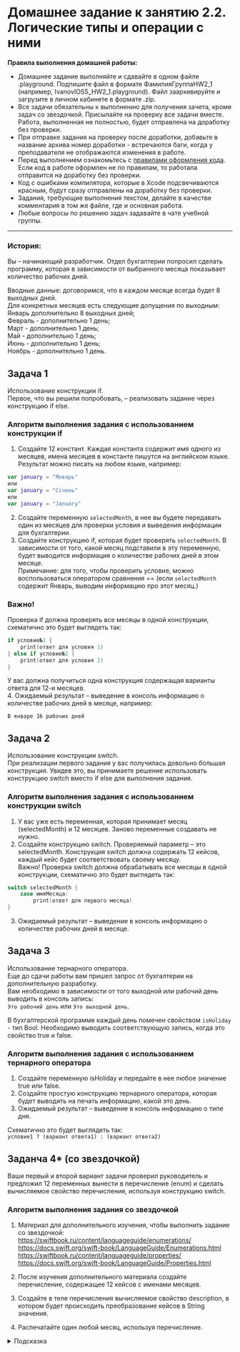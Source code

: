 # Домашнее задание к занятию 2.2. Логические типы и операции с ними

**Правила выполнения домашней работы:** 
* Домашнее задание выполняйте и сдавайте в одном файле .playground. Подпишите файл в формате ФамилияГруппаHW2_1 (например, IvanovIOS5_HW2_1.playground). Файл заархивируйте и загрузите в личном кабинете в формате .zip. 
* Все задачи обязательны к выполнению для получения зачета, кроме задач со звездочкой. Присылайте на проверку все задачи вместе. Работа, выполненная не полностью, будет отправлена на доработку без проверки.
* При отправке задания на проверку после доработки, добавьте в название архива номер доработки - встречаются баги, когда у преподавателя не отображаются изменения в работе.
* Перед выполнением ознакомьтесь с [правилами оформления кода](https://github.com/netology-code/bios-2-homeworks/blob/master/swift-code-syle-guide.md). Если код в работе оформлен не по правилам, то работала отправится на доработку без проверки.
* Код с ошибками компилятора, которые в Xcode подсвечиваются красным, будут сразу отправлены на доработку без проверки.
* Задания, требующие выполнения текстом, делайте в качестве комментария в том же файле, где и основная работа.
* Любые вопросы по решению задач задавайте в чате учебной группы.

---
### История:
Вы – начинающий разработчик. Отдел бухгалтерии попросил сделать программу, которая в зависимости от выбранного месяца показывает количество рабочих дней.

Вводные данные: договоримся, что в каждом месяце всегда будет 8 выходных дней.  
Для конкретных месяцев есть следующие допущения по выходным:  
Январь дополнительно 8 выходных дней;  
Февраль - дополнительно 1 день;  
Март - дополнительно 1 день;  
Май - дополнительно 1 день;  
Июнь - дополнительно 1 день;  
Ноябрь - дополнительно 1 день.  

## Задача 1 
Использование конструкции if.  
Первое, что вы решили попробовать, – реализовать задание через конструкцию if else.

### Алгоритм выполнения задания с использованием конструкции if  
1. Создайте 12 констант.  Каждая константа содержит имя одного из месяцев, имена месяцев в константе пишутся на английском языке. Результат можно писать на любом языке, например: 
```swift
var january = "Январь"
или
var january = "Січень"
или
var january = "January"
```
2. Создайте переменную `selectedMonth`, в нее вы будете передавать один из месяцев для проверки условия и выведения информации для бухгалтерии.  
3. Создайте конструкцию if, которая будет проверять `selectedMonth`. В зависимости от того, какой месяц подставили в эту переменную, будет выводится информация о количестве рабочих дней в этом месяце.  
Примечание: для того, чтобы проверить условие, можно воспользоваться оператором сравнения == (если `selectedMonth` содержит Январь, выводим информацию про этот месяц.)
### Важно! 
Проверка if должна проверять все месяцы в одной конструкции, схематично это будет выглядеть так:  
```swift
if условие№1 {
    print(ответ для условия 1)
} else if условие№2 {
    print(ответ для условия 2)
}
```
У вас должна получиться одна конструкция содержащая варианты ответа для 12-и месяцев.  
4. Ожидаемый результат – выведение в консоль информацию о количестве рабочих дней в месяце, например:

```
В январе 16 рабочих дней
``` 

## Задача 2
Использование конструкции switch.  
При реализации первого задания у вас получилась довольно большая конструкция. Увидев это, вы принимаете решение использовать конструкцию switch вместо if else для выполнения задания.

### Алгоритм выполнения задания с использованием конструкции switch  
1. У вас уже есть переменная, которая принимает месяц (selectedMonth) и 12 месяцев. Заново переменные создавать не нужно.  
2. Создайте конструкцию switch. Проверяемый параметр – это selectedMonth. Конструкция switch должна содержать 12 кейсов, каждый кейс будет соответствовать своему месяцу.  
Важно! Проверка switch должна обрабатывать все месяцы в одной конструкции, схематично это будет выглядеть так:
```swift
switch selectedMonth {
    case имяМесяца:
        print(ответ для первого месяца)
}
```
3. Ожидаемый результат – выведение в консоль информацию о количестве рабочих дней в месяце.



## Задача 3 
Использование тернарного оператора.  
Еще до сдачи работы вам пришел запрос от бухгалтерии на дополнительную разработку.  
Вам необходимо в зависимости от того выходной или рабочий день выводить в консоль запись:  
`Это рабочий день` или `Это выходной день`.  
  
В бухгалтерской программе каждый день помечен свойством `isHoliday` - тип Bool. Необходимо выводить соответствующую запись, когда это свойство true и false.  
  
### Алгоритм выполнения задания с использованием тернарного оператора  
1. Создайте переменную isHoliday и передайте в нее любое значение true или false.  
2. Создайте простую конструкцию тернарного оператора, которая будет выводить на печать информацию, какой это день.  
3. Ожидаемый результат – выведение в консоль информацию о типе дня.  
  
Схематично это будет выглядеть так:  
`условие1 ? (вариант ответа1) : (вариант ответа2)`  
  
## Заданча 4* (со звездочкой)
Ваши первый и второй вариант задачи проверил руководитель и предложил 12 переменных вынести в перечисление (enum) и сделать вычисляемое свойство перечисления, используя конструкцию switch.  
  
### Алгоритм выполнения задания со звездочкой  
  
1. Материал для дополнительного изучения, чтобы выполнить задание со звездочкой:  
https://swiftbook.ru/content/languageguide/enumerations/  
https://docs.swift.org/swift-book/LanguageGuide/Enumerations.html  
https://swiftbook.ru/content/languageguide/properties/  
https://docs.swift.org/swift-book/LanguageGuide/Properties.html  
  
2. После изучения дополнительного материала создайте перечисление, содержащее 12 кейсов с именами месяцев.  
3. Создайте в теле перечисления вычисляемое свойство description, в котором будет происходить преобразование кейсов в String значения.  
4. Распечатайте один любой месяц, используя перечисление.  

<details>
<summary>Подсказка</summary>
Схематично это будет выглядеть так:

```
enum Month {
   case january
   ...

   var description: String { 
        switch self { 
             case .january: return "Январь"
	}
   }
} 
```
</details>
